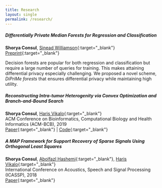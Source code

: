 ```yaml
---
title: Research
layout: single
permalink: /research/
---
```


##### Differentially Private Median Forests for Regression and Classification
**Shorya Consul**, [Sinead Williamson](http://sinead.github.io/){:target="_blank"}  
[Preprint](https://arxiv.org/pdf/2006.08795.pdf){:target="_blank"}  

Decision forests are popular for both regression and classification but require a large number of queries for training. This makes attaining differential privacy especially challenging. We proposed a novel scheme, _DiPriMe forests_ that ensures differential privacy while maintaining high utility.

##### Reconstructing Intra-tumor Heterogenity via Convex Optimization and Branch-and-Bound Search
**Shorya Consul**, [Haris Vikalo](http://users.ece.utexas.edu/~hvikalo/){:target="_blank"}  
ACM Conference on Bioinformatics, Computational Biology and Health Informatics (ACM-BCB), 2019  
[Paper](https://dl.acm.org/doi/abs/10.1145/3307339.3342178){:target="_blank"} | [Code](https://github.com/shoryaconsul/AMTHet){:target="_blank"}

##### A MAP Framework for Support Recovery of Sparse Signals Using Orthogonal Least Squares
**Shorya Consul**, [Abolfazl Hashemi](https://abolfazlh.github.io/){:target="_blank"}, [Haris Vikalo](http://users.ece.utexas.edu/~hvikalo/){:target="_blank"}  
International Conference on Acoustics, Speech and Signal Processing (ICASSP), 2018  
[Paper](https://ieeexplore.ieee.org/abstract/document/8683151/){:target="_blank"}